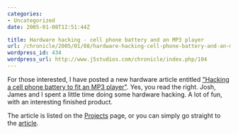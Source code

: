 ```yaml
--- 
categories:
- Uncategorized
date: 2005-01-08T12:51:44Z

title: Hardware hacking - cell phone battery and an MP3 player
url: /chronicle/2005/01/08/hardware-hacking-cell-phone-battery-and-an-mp3-player/
wordpress_id: 434
wordpress_url: http://www.j5studios.com/chronicle/index.php/104
---
```


For those interested, I have posted a new hardware article entitled <a href="http://www.j5studios.com/projects/custommp3player/">"Hacking a cell phone battery to fit an MP3 player"</a>.  Yes, you read the right.  Josh, James and I spent a little time doing some hardware hacking.  A lot of fun, with an interesting finished product.


The article is listed on the <a href="http://www.j5studios.com/projects/">Projects</a> page, or you can simply go straight to the <a href="http://www.j5studios.com/projects/custommp3player/">article</a>.

